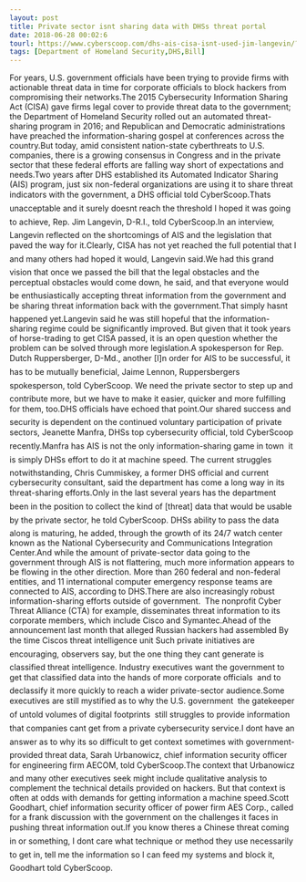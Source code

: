 ```yaml
---
layout: post
title: Private sector isnt sharing data with DHSs threat portal
date: 2018-06-28 00:02:6
tourl: https://www.cyberscoop.com/dhs-ais-cisa-isnt-used-jim-langevin/?category_news=technology
tags: [Department of Homeland Security,DHS,Bill]
---
```

For years, U.S. government officials have been trying to provide firms with actionable threat data in time for corporate officials to block hackers from compromising their networks.The 2015 Cybersecurity Information Sharing Act (CISA) gave firms legal cover to provide threat data to the government; the Department of Homeland Security rolled out an automated threat-sharing program in 2016; and Republican and Democratic administrations have preached the information-sharing gospel at conferences across the country.But today, amid consistent nation-state cyberthreats to U.S. companies, there is a growing consensus in Congress and in the private sector that these federal efforts are falling way short of expectations and needs.Two years after DHS established its Automated Indicator Sharing (AIS) program, just six non-federal organizations are using it to share threat indicators with the government, a DHS official told CyberScoop.Thats unacceptable and it surely doesnt reach the threshold I hoped it was going to achieve, Rep. Jim Langevin, D-R.I., told CyberScoop.In an interview, Langevin reflected on the shortcomings of AIS and the legislation that paved the way for it.Clearly, CISA has not yet reached the full potential that I and many others had hoped it would, Langevin said.We had this grand vision that once we passed the bill that the legal obstacles and the perceptual obstacles would come down, he said, and that everyone would be enthusiastically accepting threat information from the government and be sharing threat information back with the government.That simply hasnt happened yet.Langevin said he was still hopeful that the information-sharing regime could be significantly improved. But given that it took years of horse-trading to get CISA passed, it is an open question whether the problem can be solved through more legislation.A spokesperson for Rep. Dutch Ruppersberger, D-Md., another [I]n order for AIS to be successful, it has to be mutually beneficial, Jaime Lennon, Ruppersbergers spokesperson, told CyberScoop. We need the private sector to step up and contribute more, but we have to make it easier, quicker and more fulfilling for them, too.DHS officials have echoed that point.Our shared success and security is dependent on the continued voluntary participation of private sectors, Jeanette Manfra, DHSs top cybersecurity official, told CyberScoop recently.Manfra has AIS is not the only information-sharing game in town  it is simply DHSs effort to do it at machine speed. The current struggles notwithstanding, Chris Cummiskey, a former DHS official and current cybersecurity consultant, said the department has come a long way in its threat-sharing efforts.Only in the last several years has the department been in the position to collect the kind of [threat] data that would be usable by the private sector, he told CyberScoop. DHSs ability to pass the data along is maturing, he added, through the growth of its 24/7 watch center known as the National Cybersecurity and Communications Integration Center.And while the amount of private-sector data going to the government through AIS is not flattering, much more information appears to be flowing in the other direction. More than 260 federal and non-federal entities, and 11 international computer emergency response teams are connected to AIS, according to DHS.There are also increasingly robust information-sharing efforts outside of government.  The nonprofit Cyber Threat Alliance (CTA) for example, disseminates threat information to its corporate members, which include Cisco and Symantec.Ahead of the announcement last month that alleged Russian hackers had assembled By the time Ciscos threat intelligence unit Such private initiatives are encouraging, observers say, but the one thing they cant generate is classified threat intelligence. Industry executives want the government to get that classified data into the hands of more corporate officials  and to declassify it more quickly to reach a wider private-sector audience.Some executives are still mystified as to why the U.S. government  the gatekeeper of untold volumes of digital footprints  still struggles to provide information that companies cant get from a private cybersecurity service.I dont have an answer as to why its so difficult to get context sometimes with government-provided threat data, Sarah Urbanowicz, chief information security officer for engineering firm AECOM, told CyberScoop.The context that Urbanowicz and many other executives seek might include qualitative analysis to complement the technical details provided on hackers. But that context is often at odds with demands for getting information a machine speed.Scott Goodhart, chief information security officer of power firm AES Corp., called for a frank discussion with the government on the challenges it faces in pushing threat information out.If you know theres a Chinese threat coming in or something, I dont care what technique or method they use necessarily to get in, tell me the information so I can feed my systems and block it, Goodhart told CyberScoop.